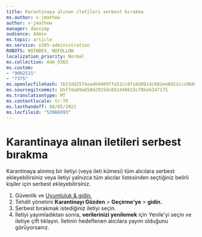 ```yaml
---
title: Karantinaya alınan iletileri serbest bırakma
ms.author: v-jmathew
author: v-jmathew
manager: dansimp
audience: Admin
ms.topic: article
ms.service: o365-administration
ROBOTS: NOINDEX, NOFOLLOW
localization_priority: Normal
ms.collection: Adm_O365
ms.custom:
- "9002531"
- "7375"
ms.openlocfilehash: 1b53dd25f4aa4b9409ffa52cc0fa9d0914c682ee0d21ccc0b6f0b484a3186626
ms.sourcegitcommit: b5f7da89a650d2915dc652449623c78be6247175
ms.translationtype: MT
ms.contentlocale: tr-TR
ms.lasthandoff: 08/05/2021
ms.locfileid: "53966993"
---
```

# <a name="release-quarantined-messages"></a>Karantinaya alınan iletileri serbest bırakma

Karantinaya alınmış bir iletiyi (veya ileti kümesi) tüm alıcılara serbest ekleyebilirsiniz veya iletiyi yalnızca tüm alıcılar listesinden seçtiğiniz belirli kişiler için serbest ekleyebilirsiniz.

1. Güvenlik ve [Uyumluluk & gidin.](https://go.microsoft.com/fwlink/p/?linkid=2077143)
2. Tehdit yönetimi **Karantinayı Gözden**  >  **Geçirme'ye**  >  **gidin.**
3. Serbest bırakmak istediğiniz iletiyi seçin.
4. İletiyi yayımladıktan sonra, **verilerinizi yenilemek** için Yenile'yi seçin ve iletiye çift tıklayın. İletinin hedeflenen alıcılara yayım olduğunu görüyorsanız.
